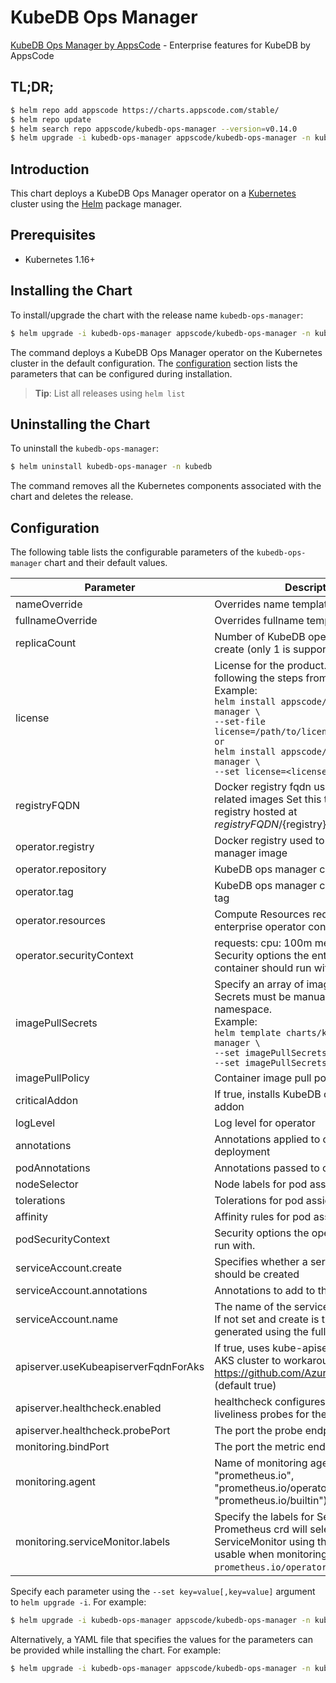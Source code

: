 # KubeDB Ops Manager

[KubeDB Ops Manager by AppsCode](https://github.com/kubedb) - Enterprise features for KubeDB by AppsCode

## TL;DR;

```bash
$ helm repo add appscode https://charts.appscode.com/stable/
$ helm repo update
$ helm search repo appscode/kubedb-ops-manager --version=v0.14.0
$ helm upgrade -i kubedb-ops-manager appscode/kubedb-ops-manager -n kubedb --create-namespace --version=v0.14.0
```

## Introduction

This chart deploys a KubeDB Ops Manager operator on a [Kubernetes](http://kubernetes.io) cluster using the [Helm](https://helm.sh) package manager.

## Prerequisites

- Kubernetes 1.16+

## Installing the Chart

To install/upgrade the chart with the release name `kubedb-ops-manager`:

```bash
$ helm upgrade -i kubedb-ops-manager appscode/kubedb-ops-manager -n kubedb --create-namespace --version=v0.14.0
```

The command deploys a KubeDB Ops Manager operator on the Kubernetes cluster in the default configuration. The [configuration](#configuration) section lists the parameters that can be configured during installation.

> **Tip**: List all releases using `helm list`

## Uninstalling the Chart

To uninstall the `kubedb-ops-manager`:

```bash
$ helm uninstall kubedb-ops-manager -n kubedb
```

The command removes all the Kubernetes components associated with the chart and deletes the release.

## Configuration

The following table lists the configurable parameters of the `kubedb-ops-manager` chart and their default values.

|              Parameter               |                                                                                                                                                                                  Description                                                                                                                                                                                   |                  Default                  |
|--------------------------------------|--------------------------------------------------------------------------------------------------------------------------------------------------------------------------------------------------------------------------------------------------------------------------------------------------------------------------------------------------------------------------------|-------------------------------------------|
| nameOverride                         | Overrides name template                                                                                                                                                                                                                                                                                                                                                        | <code>""</code>                           |
| fullnameOverride                     | Overrides fullname template                                                                                                                                                                                                                                                                                                                                                    | <code>""</code>                           |
| replicaCount                         | Number of KubeDB operator replicas to create (only 1 is supported)                                                                                                                                                                                                                                                                                                             | <code>1</code>                            |
| license                              | License for the product. Get a license by following the steps from [here](https://stash.run/docs/latest/setup/install/enterprise#get-a-trial-license). <br> Example: <br> `helm install appscode/kubedb-ops-manager \` <br> `--set-file license=/path/to/license/file` <br> `or` <br> `helm install appscode/kubedb-ops-manager \` <br> `--set license=<license file content>` | <code>""</code>                           |
| registryFQDN                         | Docker registry fqdn used to pull KubeDB related images Set this to use docker registry hosted at ${registryFQDN}/${registry}/${image}                                                                                                                                                                                                                                         | <code>""</code>                           |
| operator.registry                    | Docker registry used to pull KubeDB ops manager image                                                                                                                                                                                                                                                                                                                          | <code>kubedb</code>                       |
| operator.repository                  | KubeDB ops manager container image                                                                                                                                                                                                                                                                                                                                             | <code>kubedb-ops-manager</code>           |
| operator.tag                         | KubeDB ops manager container image tag                                                                                                                                                                                                                                                                                                                                         | <code>v0.14.2</code>                      |
| operator.resources                   | Compute Resources required by the enterprise operator container                                                                                                                                                                                                                                                                                                                | <code>{}</code>                           |
| operator.securityContext             | requests: cpu: 100m memory: 128Mi Security options the enterprise operator container should run with                                                                                                                                                                                                                                                                           | <code>{}</code>                           |
| imagePullSecrets                     | Specify an array of imagePullSecrets. Secrets must be manually created in the namespace. <br> Example: <br> `helm template charts/kubedb-ops-manager \` <br> `--set imagePullSecrets[0].name=sec0 \` <br> `--set imagePullSecrets[1].name=sec1`                                                                                                                                | <code>[]</code>                           |
| imagePullPolicy                      | Container image pull policy                                                                                                                                                                                                                                                                                                                                                    | <code>IfNotPresent</code>                 |
| criticalAddon                        | If true, installs KubeDB operator as critical addon                                                                                                                                                                                                                                                                                                                            | <code>false</code>                        |
| logLevel                             | Log level for operator                                                                                                                                                                                                                                                                                                                                                         | <code>3</code>                            |
| annotations                          | Annotations applied to operator deployment                                                                                                                                                                                                                                                                                                                                     | <code>{}</code>                           |
| podAnnotations                       | Annotations passed to operator pod(s).                                                                                                                                                                                                                                                                                                                                         | <code>{}</code>                           |
| nodeSelector                         | Node labels for pod assignment                                                                                                                                                                                                                                                                                                                                                 | <code>{"kubernetes.io/os":"linux"}</code> |
| tolerations                          | Tolerations for pod assignment                                                                                                                                                                                                                                                                                                                                                 | <code>[]</code>                           |
| affinity                             | Affinity rules for pod assignment                                                                                                                                                                                                                                                                                                                                              | <code>{}</code>                           |
| podSecurityContext                   | Security options the operator pod should run with.                                                                                                                                                                                                                                                                                                                             | <code>{}</code>                           |
| serviceAccount.create                | Specifies whether a service account should be created                                                                                                                                                                                                                                                                                                                          | <code>true</code>                         |
| serviceAccount.annotations           | Annotations to add to the service account                                                                                                                                                                                                                                                                                                                                      | <code>{}</code>                           |
| serviceAccount.name                  | The name of the service account to use. If not set and create is true, a name is generated using the fullname template                                                                                                                                                                                                                                                         | <code></code>                             |
| apiserver.useKubeapiserverFqdnForAks | If true, uses kube-apiserver FQDN for AKS cluster to workaround https://github.com/Azure/AKS/issues/522 (default true)                                                                                                                                                                                                                                                         | <code>true</code>                         |
| apiserver.healthcheck.enabled        | healthcheck configures the readiness and liveliness probes for the operator pod.                                                                                                                                                                                                                                                                                               | <code>true</code>                         |
| apiserver.healthcheck.probePort      | The port the probe endpoint binds to                                                                                                                                                                                                                                                                                                                                           | <code>8081</code>                         |
| monitoring.bindPort                  | The port the metric endpoint binds to                                                                                                                                                                                                                                                                                                                                          | <code>8080</code>                         |
| monitoring.agent                     | Name of monitoring agent (one of "prometheus.io", "prometheus.io/operator", "prometheus.io/builtin")                                                                                                                                                                                                                                                                           | <code>""</code>                           |
| monitoring.serviceMonitor.labels     | Specify the labels for ServiceMonitor. Prometheus crd will select ServiceMonitor using these labels. Only usable when monitoring agent is `prometheus.io/operator`.                                                                                                                                                                                                            | <code>{}</code>                           |


Specify each parameter using the `--set key=value[,key=value]` argument to `helm upgrade -i`. For example:

```bash
$ helm upgrade -i kubedb-ops-manager appscode/kubedb-ops-manager -n kubedb --create-namespace --version=v0.14.0 --set replicaCount=1
```

Alternatively, a YAML file that specifies the values for the parameters can be provided while
installing the chart. For example:

```bash
$ helm upgrade -i kubedb-ops-manager appscode/kubedb-ops-manager -n kubedb --create-namespace --version=v0.14.0 --values values.yaml
```
